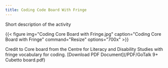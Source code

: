```yaml
---
title: Coding Code Board With Fringe
---
```


Short description of the activity

{{< figure
img="Coding Core Board with Fringe.jpg"
caption="Coding Core Board with Fringe"
command="Resize"
options="700x" >}}

Credit to Core board from the Centre for Literacy and Disability Studies with fringe vocabulary for coding.
[Download PDF Document](/PDF/GoTalk 9+ Cubetto board.pdf)
